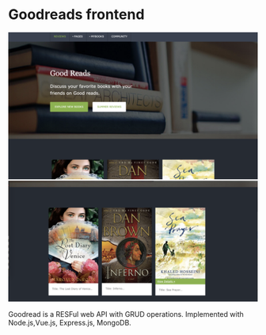 
# Goodreads frontend
<img src="good reads.png">
<img src="good reads_books.png">


Goodread is a RESFul web API with GRUD operations. Implemented with Node.js,Vue.js, Express.js, MongoDB.


